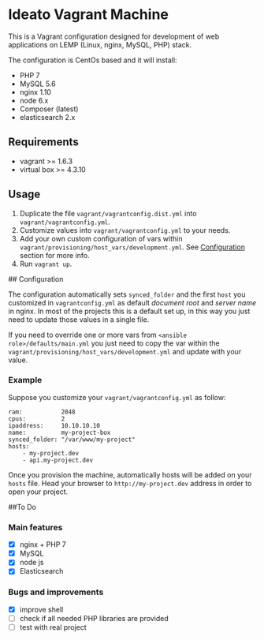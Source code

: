 # Ideato Vagrant Machine

This is a Vagrant configuration designed for development of web applications
on LEMP (Linux, nginx, MySQL, PHP) stack.

The configuration is CentOs based and it will install:

* PHP 7
* MySQL 5.6
* nginx 1.10
* node 6.x
* Composer (latest)
* elasticsearch 2.x

## Requirements

* vagrant >= 1.6.3
* virtual box >= 4.3.10

## Usage

1. Duplicate the file `vagrant/vagrantconfig.dist.yml` into `vagrant/vagrantconfig.yml`.
2. Customize values into `vagrant/vagrantconfig.yml` to your needs.
3. Add your own custom configuration of vars within `vagrant/provisioning/host_vars/development.yml`. See [Configuration](#configuration) section for more info.
4. Run `vagrant up`.


## Configuration

The configuration automatically sets `synced_folder` and the first `host` you customized in `vagrantconfig.yml` as default _document root_ and _server name_ in nginx. In most of the projects this is a default set up, in this way you just need to update those values in a single file.

If you need to override one or more vars from `<ansible role>/defaults/main.yml` you just need to copy the var within the `vagrant/provisioning/host_vars/development.yml` and update with your value.

### Example

Suppose you customize your `vagrant/vagrantconfig.yml` as follow:

	ram:           2048
	cpus:          2
	ipaddress:     10.10.10.10
	name:          my-project-box
	synced_folder: "/var/www/my-project"
	hosts:
  		- my-project.dev
 		- api.my-project.dev

Once you provision the machine, automatically hosts will be added on your `hosts` file. Head your browser to `http://my-project.dev` address in order to open your project.


##To Do

### Main features

- [x] nginx + PHP 7
- [x] MySQL
- [x] node js
- [x] Elasticsearch

### Bugs and improvements

- [x] improve shell
- [ ] check if all needed PHP libraries are provided
- [ ] test with real project
